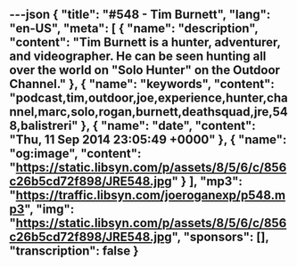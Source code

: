 ---json
{
  "title": "#548 - Tim Burnett",
  "lang": "en-US",
  "meta": [
    {
      "name": "description",
      "content": "Tim Burnett is a hunter, adventurer, and videographer. He can be seen hunting all over the world on \"Solo Hunter\" on the Outdoor Channel."
    },
    {
      "name": "keywords",
      "content": "podcast,tim,outdoor,joe,experience,hunter,channel,marc,solo,rogan,burnett,deathsquad,jre,548,balistreri"
    },
    {
      "name": "date",
      "content": "Thu, 11 Sep 2014 23:05:49 +0000"
    },
    {
      "name": "og:image",
      "content": "https://static.libsyn.com/p/assets/8/5/6/c/856c26b5cd72f898/JRE548.jpg"
    }
  ],
  "mp3": "https://traffic.libsyn.com/joeroganexp/p548.mp3",
  "img": "https://static.libsyn.com/p/assets/8/5/6/c/856c26b5cd72f898/JRE548.jpg",
  "sponsors": [],
  "transcription": false
}
---
<episode-header />

<timemark seconds="0" />

<transcribe-call-to-action />

<episode-footer />